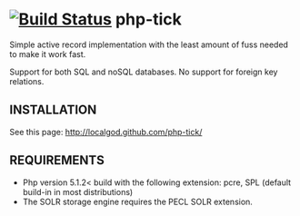 [![Build Status](https://secure.travis-ci.org/php-tick/php-tick.png)](http://travis-ci.org/php-tick/php-tick)
php-tick
========

Simple active record implementation with the least amount of fuss needed to make it work fast.

Support for both SQL and noSQL databases.
No support for foreign key relations.

INSTALLATION
------------
See this page: http://localgod.github.com/php-tick/

REQUIREMENTS
------------
  * Php version 5.1.2< build with the following extension: pcre, SPL (default build-in in most distributions)
  * The SOLR storage engine requires the PECL SOLR extension.
